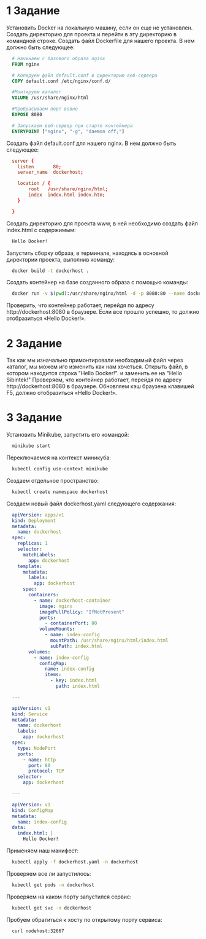 # 1 Задание
Установить Docker на локальную машину, если он еще не установлен.
Создать директорию для проекта и перейти в эту директорию в командной строке.
Создать файл Dockerfile для нашего проекта. В нем должно быть следующее:
```dockerfile
  # Начинаем с базового образа nginx
  FROM nginx

  # Копируем файл default.conf в директорию веб-сервера
  COPY default.conf /etc/nginx/conf.d/

  #Монтируем каталог
  VOLUME /usr/share/nginx/html

  #Пробрасываем порт вовне
  EXPOSE 8080

  # Запускаем веб-сервер при старте контейнера
  ENTRYPOINT ["nginx", "-g", "daemon off;"]
```

Создать файл default.conf для нашего nginx. В нем должно быть следующее:
```conf
  server {
    listen       80;
    server_name  dockerhost;

    location / {
        root   /usr/share/nginx/html;
        index  index.html index.htm;
    }

  }
```

Создать директорию для проекта www, в ней необходимо создать файл index.html с содержимым:
```html
  Hello Docker!
```

Запустить сборку образа, в терминале, находясь в основной директории проекта, выполнив команду: 
```bash
  docker build -t dockerhost . 
```

Создать контейнер на базе созданного образа с помощью команды:
```bash
  docker run -v $(pwd):/usr/share/nginx/html -d -p 8080:80 --name dockerhost-container dockerhost
```

Проверить, что контейнер работает, перейдя по адресу http://dockerhost:8080 в браузере. 
Если все прошло успешно, то должно отобразиться «Hello Docker!».

# 2 Задание
Так как мы изначально примонтировали необходимый файл через каталог, мы можем иго изменить как нам хочеться.
Открыть файл, в котором находится строка "Hello Docker!". и заменить ее на "Hello Sibintek!"
Проверяем, что контейнер работает, перейдя по адресу http://dockerhost:8080 в браузере. 
Обновляем кэш браузена клавишей F5, должно отобразиться «Hello Docker!».

# 3 Задание
Установить Minikube, запустить его командой:
```bash
  minikube start
```

Переключаемся на контекст миникуба:
```bash
  kubectl config use-context minikube
```

Создаем отдельное пространство:
```bash
  kubectl create namespace dockerhost
```

Создаем новый файл dockerhost.yaml следующего содержания:
```yaml
  apiVersion: apps/v1
  kind: Deployment
  metadata:
    name: dockerhost
  spec:
    replicas: 1
    selector:
      matchLabels:
        app: dockerhost
    template:
      metadata:
        labels:
          app: dockerhost
      spec:
        containers:
          - name: dockerhost-container
            image: nginx
            imagePullPolicy: "IfNotPresent"
            ports:
              - containerPort: 80
            volumeMounts:
              - name: index-config
                mountPath: /usr/share/nginx/html/index.html
                subPath: index.html
        volumes:
          - name: index-config
            configMap:
              name: index-config
              items:
                - key: index.html
                  path: index.html

  ---

  apiVersion: v1
  kind: Service
  metadata:
    name: dockerhost
    labels:
      app: dockerhost
  spec:
    type: NodePort
    ports:
      - name: http
        port: 80
        protocol: TCP
    selector:
      app: dockerhost

  ---

  apiVersion: v1
  kind: ConfigMap
  metadata:
    name: index-config
  data:
    index.html: |
      Hello Docker!
```
Применяем наш манифест:
```bash
  kubectl apply -f dockerhost.yaml -n dockerhost
```

Проверяем все ли запустилось:
```bash
  kubectl get pods -n dockerhost
```

Проверяем на каком порту запустился сервис:
```bash
  kubectl get svc -n dockerhost
```

Пробуем обратиться к хосту по открытому порту сервиса:
```bash
  curl nodehost:32667
```